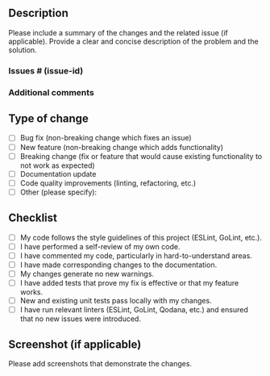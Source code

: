 ## Description

Please include a summary of the changes and the related issue (if applicable). Provide a clear and concise description of the problem and the solution.

### Issues # (issue-id)

### Additional comments

## Type of change

- [ ] Bug fix (non-breaking change which fixes an issue)
- [ ] New feature (non-breaking change which adds functionality)
- [ ] Breaking change (fix or feature that would cause existing functionality to not work as expected)
- [ ] Documentation update
- [ ] Code quality improvements (linting, refactoring, etc.)
- [ ] Other (please specify):

## Checklist

- [ ] My code follows the style guidelines of this project (ESLint, GoLint, etc.).
- [ ] I have performed a self-review of my own code.
- [ ] I have commented my code, particularly in hard-to-understand areas.
- [ ] I have made corresponding changes to the documentation.
- [ ] My changes generate no new warnings.
- [ ] I have added tests that prove my fix is effective or that my feature works.
- [ ] New and existing unit tests pass locally with my changes.
- [ ] I have run relevant linters (ESLint, GoLint, Qodana, etc.) and ensured that no new issues were introduced.

## Screenshot (if applicable)

Please add screenshots that demonstrate the changes.

